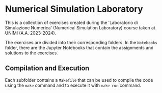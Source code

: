 # Numerical Simulation Laboratory

This is a collection of exercises created during the 'Laboratorio di Simulazione Numerica' (Numerical Simulation Laboratory) course taken at UNIMI (A.A. 2023-2024).

The exercises are divided into their corresponding folders. In the `Notebooks` folder, there are the Jupyter Notebooks that contain the assignments and solutions to the exercises.

## Compilation and Execution
Each subfolder contains a `Makefile` that can be used to compile the code using the `make` command and to execute it with `make run` command. 
